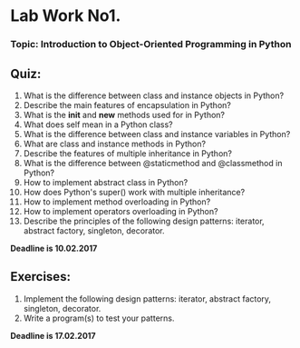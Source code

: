 # **Lab Work No1.**
### **Topic: Introduction to Object-Oriented Programming in Python**


## Quiz:
1. What is the difference between class and instance objects in Python?
2. Describe the main features of encapsulation in Python?
3. What is the __init__ and __new__ methods used for in Python?
4. What does self mean in a Python class?
5. What is the difference between class and instance variables in Python?
6. What are class and instance methods in Python?
7. Describe the features of multiple inheritance in Python?
8. What is the difference between @staticmethod and @classmethod in Python?
9. How to implement abstract class in Python?
10. How does Python's super() work with multiple inheritance?
11. How to implement method overloading in Python?
12. How to implement operators overloading in Python?
13. Describe the principles of the following design patterns: iterator, abstract factory, singleton, decorator.

**Deadline is 10.02.2017**

## Exercises:
1. Implement the following design patterns: iterator, abstract factory, singleton, decorator.
2. Write a program(s) to test your patterns.

**Deadline is 17.02.2017**
